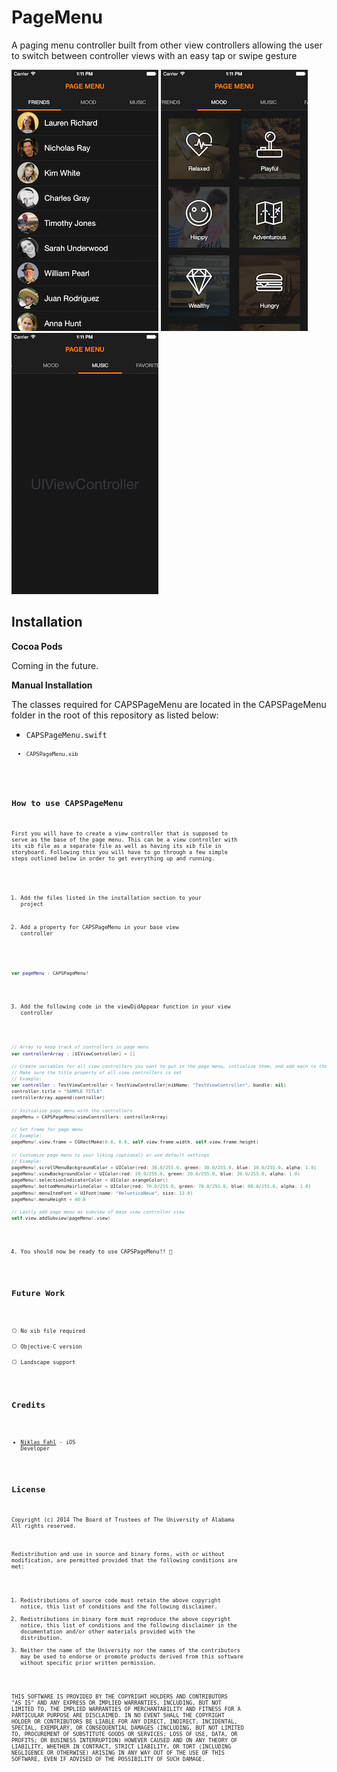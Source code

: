 PageMenu
========

A paging menu controller built from other view controllers allowing the user to switch between controller views with an easy tap or swipe gesture

<img src="https://raw.githubusercontent.com/uacaps/ResourceRepo/master/PageMenu/PageMenuScreen1.png" alt="PageMenuScreen1">
<img src="https://raw.githubusercontent.com/uacaps/ResourceRepo/master/PageMenu/PageMenuScreen2.png" alt="PageMenuScreen2">
<img src="https://raw.githubusercontent.com/uacaps/ResourceRepo/master/PageMenu/PageMenuScreen3.png" alt="PageMenuScreen3">


## Installation

**Cocoa Pods**

Coming in the future.

**Manual Installation**

The classes required for CAPSPageMenu are located in the CAPSPageMenu folder in the root of this repository as listed below:

* <code>CAPSPageMenu.swift<code>
* <code>CAPSPageMenu.xib<code>

## How to use CAPSPageMenu

First you will have to create a view controller that is supposed to serve as the base of the page menu. This can be a view controller with its xib file as a separate file as well as having its xib file in storyboard. Following this you will have to go through a few simple steps outlined below in order to get everything up and running.

1)  Add the files listed in the installation section to your project

2)  Add a property for CAPSPageMenu in your base view controller

```swift
var pageMenu : CAPSPageMenu?
```

3)  Add the following code in the viewDidAppear function in your view controller

```swift
// Array to keep track of controllers in page menu
var controllerArray : [UIViewController] = []

// Create variables for all view controllers you want to put in the page menu, initialize them, and add each to the controller array. 
// Make sure the title property of all view controllers is set
// Example:
var controller : TestViewController = TestViewController(nibName: "TestViewController", bundle: nil)
controller.title = "SAMPLE TITLE"
controllerArray.append(controller)

// Initialize page menu with the controllers
pageMenu = CAPSPageMenu(viewControllers: controllerArray)

// Set frame for page menu
// Example:
pageMenu!.view.frame = CGRectMake(0.0, 0.0, self.view.frame.width, self.view.frame.height)

// Customize page menu to your liking (optional) or use default settings
// Example:
pageMenu!.scrollMenuBackgroundColor = UIColor(red: 30.0/255.0, green: 30.0/255.0, blue: 30.0/255.0, alpha: 1.0)
pageMenu!.viewBackgroundColor = UIColor(red: 20.0/255.0, green: 20.0/255.0, blue: 20.0/255.0, alpha: 1.0)
pageMenu!.selectionIndicatorColor = UIColor.orangeColor()
pageMenu!.bottomMenuHairlineColor = UIColor(red: 70.0/255.0, green: 70.0/255.0, blue: 80.0/255.0, alpha: 1.0)
pageMenu!.menuItemFont = UIFont(name: "HelveticaNeue", size: 13.0)
pageMenu!.menuHeight = 40.0

// Lastly add page menu as subview of base view controller view
self.view.addSubview(pageMenu!.view)
```

4) You should now be ready to use CAPSPageMenu!! 🎉

## Future Work

- [ ] No xib file required
- [ ] Objective-C version
- [ ] Landscape support

## Credits ##

* <a href="https://github.com/fahlout">Niklas Fahl</a> - iOS Developer

## License ##

Copyright (c) 2014 The Board of Trustees of The University of Alabama
All rights reserved.

Redistribution and use in source and binary forms, with or without
modification, are permitted provided that the following conditions
are met:

 1. Redistributions of source code must retain the above copyright
    notice, this list of conditions and the following disclaimer.
 2. Redistributions in binary form must reproduce the above copyright
    notice, this list of conditions and the following disclaimer in the
    documentation and/or other materials provided with the distribution.
 3. Neither the name of the University nor the names of the contributors
    may be used to endorse or promote products derived from this software
    without specific prior written permission.

THIS SOFTWARE IS PROVIDED BY THE COPYRIGHT HOLDERS AND CONTRIBUTORS
"AS IS" AND ANY EXPRESS OR IMPLIED WARRANTIES, INCLUDING, BUT NOT
LIMITED TO, THE IMPLIED WARRANTIES OF MERCHANTABILITY AND FITNESS
FOR A PARTICULAR PURPOSE ARE DISCLAIMED. IN NO EVENT SHALL
THE COPYRIGHT HOLDER OR CONTRIBUTORS BE LIABLE FOR ANY DIRECT,
INDIRECT, INCIDENTAL, SPECIAL, EXEMPLARY, OR CONSEQUENTIAL DAMAGES
(INCLUDING, BUT NOT LIMITED TO, PROCUREMENT OF SUBSTITUTE GOODS OR
SERVICES; LOSS OF USE, DATA, OR PROFITS; OR BUSINESS INTERRUPTION)
HOWEVER CAUSED AND ON ANY THEORY OF LIABILITY, WHETHER IN CONTRACT,
STRICT LIABILITY, OR TORT (INCLUDING NEGLIGENCE OR OTHERWISE)
ARISING IN ANY WAY OUT OF THE USE OF THIS SOFTWARE, EVEN IF ADVISED
OF THE POSSIBILITY OF SUCH DAMAGE.
